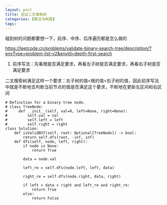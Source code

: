 ```yaml
---
layout: post
title: 验证二叉搜索树
categories: [算法与刷题]
tags: 
---
```


碰到树的问题都要想一下，前序、中序、后序遍历都是怎么做的

https://leetcode.cn/problems/validate-binary-search-tree/description/?envType=problem-list-v2&envId=depth-first-search


1. 前序写法：先看根是否满足要求，再看左子树是否满足要求，再看右子树是否满足要求

二叉搜索树满足这样一个要求：左子树的值<根的值<右子树的值，因此前序写法中就是不断地去判断当前节点的值是否满足这个要求，不断地在更新左区间和右区间

```
# Definition for a binary tree node.
# class TreeNode:
#     def __init__(self, val=0, left=None, right=None):
#         self.val = val
#         self.left = left
#         self.right = right
class Solution:
    def isValidBST(self, root: Optional[TreeNode]) -> bool:
        return self.dfs(root, -inf, inf)
    def dfs(self, node, left, right):
        if node is None:
            return True
        
        data = node.val

        left_re = self.dfs(node.left, left, data)

        right_re = self.dfs(node.right, data, right)

        if left < data < right and left_re and right_re:
            return True
        else:
            return False
```
